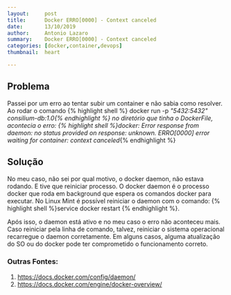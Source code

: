 ```yaml
---
layout:     post
title:      Docker ERRO[0000] - Context canceled
date:       13/10/2019
author:     Antonio Lazaro
summary:    Docker ERRO[0000] - Context canceled
categories: [docker,container,devops]
thumbnail:  heart

---
```


## Problema

Passei por um erro ao tentar subir um container e não sabia como resolver. Ao rodar o comando {% highlight shell %} docker run -p *"5432:5432" consilium-db:1.0{% endhighlight %} no diretório que tinha o DockerFile, acontecia o erro: {% highlight shell %}docker: Error response from daemon: no status provided on response: unknown.
ERRO[0000] error waiting for container: context canceled*{% endhighlight %}

## Solução

No meu caso, não sei por qual motivo, o docker daemon, não estava rodando. E tive que reiniciar processo. O docker daemon é o processo docker que roda em background que espera os comandos docker para executar. No Linux Mint é possível reiniciar o daemon com o comando: {% highlight shell %}service docker restart {% endhighlight %}.

Após isso, o daemon está ativo e no meu caso o erro não aconteceu mais. Caso reiniciar pela linha de comando, talvez, reiniciar o sistema operacional recarregue o daemon corretamente. Em alguns casos, alguma atualização do SO ou do docker pode ter comprometido o funcionamento correto.

### Outras Fontes:

1. https://docs.docker.com/config/daemon/
1. https://docs.docker.com/engine/docker-overview/